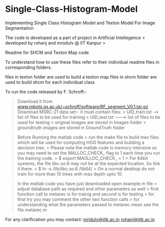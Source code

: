 Single-Class-Histogram-Model
============================

Implementing Single Class Histogram Model and Texton Model For Image Segmentation

The code is developed as a part of project in Artificial Intellegence
< developed by rohanj and mrodulv @ IIT Kanpur >

Readme for SHCM and Texton Map code 

To understand how to use these files refer to their individual readme files in corresponding folders.

files in texton folder are used to build a texton map
files in shcm folder are used to build shcm for each individual class

To run the code released by F. Schroff:-
> Download it from www.robots.ox.ac.uk/~schroff/software/RF_segment_V0.1.tar.gz
> Download MSRC-21 data set:-
  > it must contain files:
		> UID_train.txt --> list of files to be used for training
		> UID_test.txt ---> list of files to be used for testing
		> original images are stored in Images folder
		> groundtruth images are stored in GroundTruth folder

> Before Running the matlab code
	> run the make file to build mex files which will be used for computing HOG features and building a decision tree.
	> Please note the matlab code is memory intensive so you may need to set the MALLOC_CHECK_ flag to 1 each time you run the training code.
		> $ export MAOLLOC_CHECK_ = 1
	> For 64bit systems, the file libc.so.6 may not be at the expected location. So link it there.
		> $ ln -s /lib/libc.so.6 /lib64/
	> On a normal desktop do not train for more than 10 trees with max depth upto 10.

> In the matlab code you have just downloaded open example.m file
	> adjust database path as required and other parameters as well
	> first function call to metarec is for trainig and second is for testing
	> for first try you may comment the other two function calls
	> for understanding what the parameters passed to metarec mean see the file metarec.m



For any clarification you may contact:
mridulv@iitk.ac.in
rohanj@iitk.ac.in

